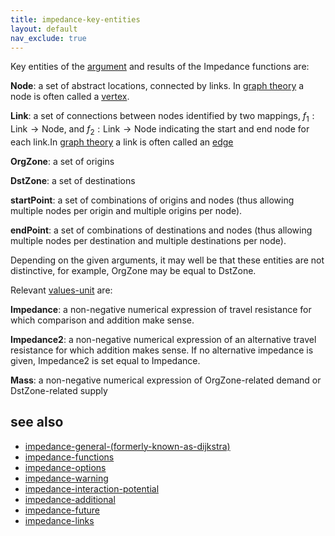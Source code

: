 ```yaml
---
title: impedance-key-entities
layout: default
nav_exclude: true
---
```

Key entities of the [argument](argument) and results of the Impedance functions are:

<B>Node</B>: a set of abstract locations, connected by links. In [graph theory](https://en.wikipedia.org/wiki/Graph_theory) a node is often called a [vertex](https://en.wikipedia.org/wiki/Vertex_(graph_theory)).

<B>Link</B>: a set of connections between nodes identified by two mappings, *f*<sub>1</sub> : Link → Node, and *f*<sub>2</sub> : Link → Node indicating the start and end node for each link.In [graph theory](https://en.wikipedia.org/wiki/Graph_theory) a link is often called an [edge](https://en.wikipedia.org/wiki/Glossary_of_graph_theory_terms#edge)

<B>OrgZone</B>: a set of origins

<B>DstZone</B>: a set of destinations

<B>startPoint</B>: a set of combinations of origins and nodes (thus allowing multiple nodes per origin and multiple origins per node).

<B>endPoint</B>: a set of combinations of destinations and nodes (thus allowing multiple nodes per destination and multiple destinations per node).

Depending on the given arguments, it may well be that these entities are not distinctive, for example, OrgZone may be equal to DstZone.

Relevant [values-unit](values-unit) are:

<B>Impedance</B>: a non-negative numerical expression of travel resistance for which comparison and addition make sense.

<B>Impedance2</B>: a non-negative numerical expression of an alternative travel resistance for which addition makes sense. If no alternative impedance is given, Impedance2 is set equal to Impedance.

<B>Mass</B>: a non-negative numerical expression of OrgZone-related demand or DstZone-related supply

## see also

- [impedance-general-(formerly-known-as-dijkstra)](impedance-general-(formerly-known-as-dijkstra))
- [impedance-functions](impedance-functions)
- [impedance-options](impedance-options)
- [impedance-warning](impedance-warning)
- [impedance-interaction-potential](impedance-interaction-potential)
- [impedance-additional](impedance-additional)
- [impedance-future](impedance-future)
- [impedance-links](impedance-links)